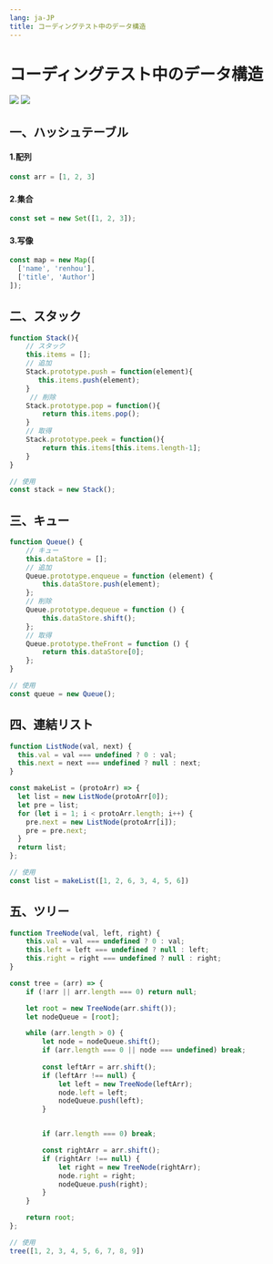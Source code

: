 ```yaml
---
lang: ja-JP
title: コーディングテスト中のデータ構造
---
```


# コーディングテスト中のデータ構造

![](https://img.shields.io/badge/-Typescript-9ca3af.svg?logo=typescript&style=popout-square)  ![](https://img.shields.io/badge/-Javascript-9ca3af.svg?logo=javascript&style=popout-square)



## 一、ハッシュテーブル

#### 1.配列

```js
const arr = [1, 2, 3]
```

#### 2.集合

```js
const set = new Set([1, 2, 3]);
```

#### 3.写像

```js
const map = new Map([
  ['name', 'renhou'],
  ['title', 'Author']
]);
```



## 二、スタック

```js
function Stack(){
    // スタック
    this.items = [];
    // 追加
    Stack.prototype.push = function(element){
       this.items.push(element);
    }
     // 削除
    Stack.prototype.pop = function(){
        return this.items.pop();
    }
    // 取得
    Stack.prototype.peek = function(){
        return this.items[this.items.length-1];
    }
}

// 使用
const stack = new Stack();
```



## 三、キュー

```js
function Queue() {
	// キュー
	this.dataStore = [];
	// 追加
	Queue.prototype.enqueue = function (element) {
		this.dataStore.push(element);
	};
	// 削除
	Queue.prototype.dequeue = function () {
		this.dataStore.shift();
	};
	// 取得
	Queue.prototype.theFront = function () {
		return this.dataStore[0];
	};
}

// 使用
const queue = new Queue();
```



## 四、連結リスト

```js
function ListNode(val, next) {
  this.val = val === undefined ? 0 : val;
  this.next = next === undefined ? null : next;
}

const makeList = (protoArr) => {
  let list = new ListNode(protoArr[0]);
  let pre = list;
  for (let i = 1; i < protoArr.length; i++) {
    pre.next = new ListNode(protoArr[i]);
    pre = pre.next;
  }
  return list;
};

// 使用
const list = makeList([1, 2, 6, 3, 4, 5, 6])
```



## 五、ツリー

```js
function TreeNode(val, left, right) {
	this.val = val === undefined ? 0 : val;
	this.left = left === undefined ? null : left;
	this.right = right === undefined ? null : right;
}

const tree = (arr) => {
	if (!arr || arr.length === 0) return null;

	let root = new TreeNode(arr.shift());
	let nodeQueue = [root];

	while (arr.length > 0) {
		let node = nodeQueue.shift();
		if (arr.length === 0 || node === undefined) break;
    
		const leftArr = arr.shift();
		if (leftArr !== null) {
			let left = new TreeNode(leftArr);
			node.left = left;
			nodeQueue.push(left);
		}


		if (arr.length === 0) break;

		const rightArr = arr.shift();
		if (rightArr !== null) {
			let right = new TreeNode(rightArr);
			node.right = right;
			nodeQueue.push(right);
		}
	}

	return root;
};

// 使用
tree([1, 2, 3, 4, 5, 6, 7, 8, 9])
```

